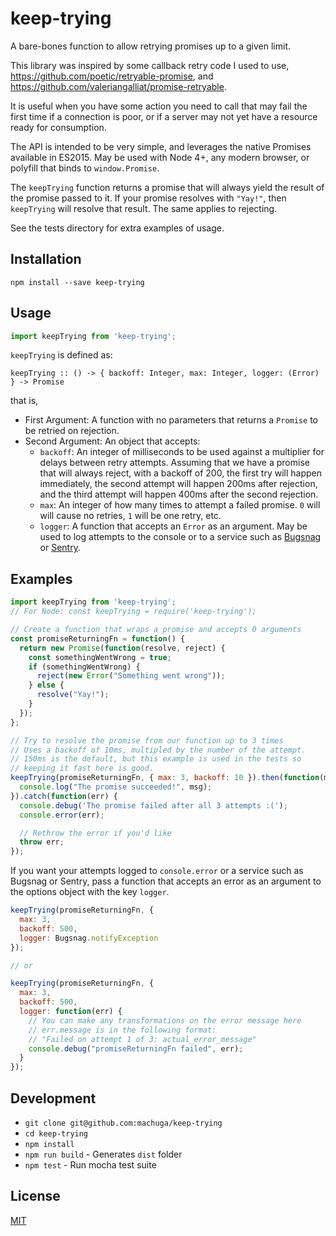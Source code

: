 # keep-trying

A bare-bones function to allow retrying promises up to a given limit.

This library was inspired by some callback retry code I used to use,
https://github.com/poetic/retryable-promise, and
https://github.com/valeriangalliat/promise-retryable.

It is useful when you have some action you need to call that may fail
the first time if a connection is poor, or if a server may not yet have
a resource ready for consumption.

The API is intended to be very simple, and leverages the native Promises
available in ES2015.  May be used with Node 4+, any modern browser, or polyfill
that binds to `window.Promise`.

The `keepTrying` function returns a promise that will always yield the result
of the promise passed to it.  If your promise resolves with `"Yay!"`, then
`keepTrying` will resolve that result.  The same applies to rejecting.

See the tests directory for extra examples of usage.

## Installation

```
npm install --save keep-trying
```

## Usage

```js
import keepTrying from 'keep-trying';
```

`keepTrying` is defined as:

```
keepTrying :: () -> { backoff: Integer, max: Integer, logger: (Error) } -> Promise
```

that is,

- First Argument: A function with no parameters that returns a `Promise` to be
  retried on rejection.
- Second Argument: An object that accepts:
  - `backoff`: An integer of milliseconds to be used against a multiplier for
    delays between retry attempts. Assuming that we have a promise that will
    always reject, with a backoff of 200, the first try will
    happen immediately, the second attempt will happen 200ms after rejection,
    and the third attempt will happen 400ms after the second rejection.
  - `max`: An integer of how many times to attempt a failed promise. `0` will
    will cause no retries, `1` will be one retry, etc.
  - `logger`: A function that accepts an `Error` as an argument.  May be used
    to log attempts to the console or to a service such as [Bugsnag](http://bugsnag.com)
    or [Sentry](http://sentry.io).

## Examples

```js
import keepTrying from 'keep-trying';
// For Node: const keepTrying = require('keep-trying');

// Create a function that wraps a promise and accepts 0 arguments
const promiseReturningFn = function() {
  return new Promise(function(resolve, reject) {
    const somethingWentWrong = true;
    if (somethingWentWrong) {
      reject(new Error("Something went wrong"));
    } else {
      resolve("Yay!");
    }
  });
};

// Try to resolve the promise from our function up to 3 times
// Uses a backoff of 10ms, multipled by the number of the attempt.
// 150ms is the default, but this example is used in the tests so
// keeping it fast here is good.
keepTrying(promiseReturningFn, { max: 3, backoff: 10 }).then(function(msg) {
  console.log("The promise succeeded!", msg);
}).catch(function(err) {
  console.debug('The promise failed after all 3 attempts :(');
  console.error(err);

  // Rethrow the error if you'd like
  throw err;
});
```

If you want your attempts logged to `console.error` or a service such
as Bugsnag or Sentry, pass a function that accepts an error as an argument
to the options object with the key `logger`.

```js
keepTrying(promiseReturningFn, {
  max: 3,
  backoff: 500,
  logger: Bugsnag.notifyException
});

// or

keepTrying(promiseReturningFn, {
  max: 3,
  backoff: 500,
  logger: function(err) {
    // You can make any transformations on the error message here
    // err.message is in the following format:
    // "Failed on attempt 1 of 3: actual_error_message"
    console.debug("promiseReturningFn failed", err);
  }
});
```

## Development

- `git clone git@github.com:machuga/keep-trying`
- `cd keep-trying`
- `npm install`
- `npm run build` - Generates `dist` folder
- `npm test` - Run mocha test suite

## License

[MIT](LICENSE)
